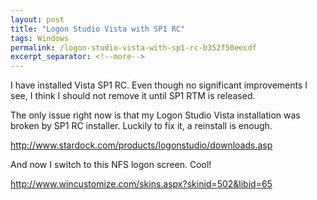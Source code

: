 ```yaml
---
layout: post
title: "Logon Studio Vista with SP1 RC"
tags: Windows
permalink: /logon-studio-vista-with-sp1-rc-b352f50eecdf
excerpt_separator: <!--more-->
---
```

I have installed Vista SP1 RC. Even though no significant improvements I see, I think I should not remove it until SP1 RTM is released.

The only issue right now is that my Logon Studio Vista installation was broken by SP1 RC installer. Luckily to fix it, a reinstall is enough.

http://www.stardock.com/products/logonstudio/downloads.asp

And now I switch to this NFS logon screen. Cool!

http://www.wincustomize.com/skins.aspx?skinid=502&libid=65
<!--more-->